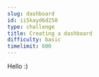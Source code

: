 ```yaml
---
slug: dashboard
id: ii5kayd6d250
type: challenge
title: Creating a dashboard
difficulty: basic
timelimit: 600
---
```

Hello :)
